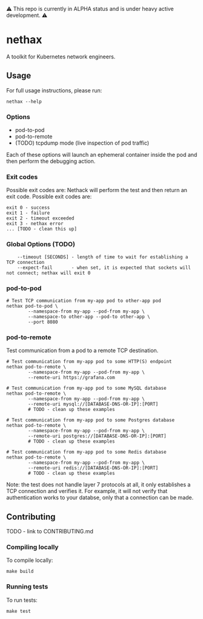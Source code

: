 ⚠️ This repo is currently in ALPHA status and is under heavy active development. ⚠️

# nethax
A toolkit for Kubernetes network engineers.

## Usage
For full usage instructions, please run:
```
nethax --help
```

### Options
- pod-to-pod
- pod-to-remote
- (TODO) tcpdump mode (live inspection of pod traffic)

Each of these options will launch an ephemeral container inside the pod and then perform the debugging action.

### Exit codes

Possible exit codes are:
Nethack will perform the test and then return an exit code. Possible exit codes are:
```
exit 0 - success
exit 1 - failure
exit 2 - timeout exceeded
exit 3 - nethax error
... [TODO - clean this up]
```

### Global Options (TODO)
```
    --timeout [SECONDS] - length of time to wait for establishing a TCP connection
    --expect-fail       - when set, it is expected that sockets will not connect; nethax will exit 0
```

### pod-to-pod
```
# Test TCP communication from my-app pod to other-app pod
nethax pod-to-pod \
        --namespace-from my-app --pod-from my-app \
        --namespace-to other-app --pod-to other-app \
        --port 8080
```

### pod-to-remote
Test communication from a pod to a remote TCP destination.
```
# Test communication from my-app pod to some HTTP(S) endpoint
nethax pod-to-remote \
        --namespace-from my-app --pod-from my-app \
        --remote-uri https://grafana.com

# Test communication from my-app pod to some MySQL database
nethax pod-to-remote \
        --namespace-from my-app --pod-from my-app \
        --remote-uri mysql://[DATABASE-DNS-OR-IP]:[PORT]
        # TODO - clean up these examples

# Test communication from my-app pod to some Postgres database
nethax pod-to-remote \
        --namespace-from my-app --pod-from my-app \
        --remote-uri postgres://[DATABASE-DNS-OR-IP]:[PORT]
        # TODO - clean up these examples

# Test communication from my-app pod to some Redis database
nethax pod-to-remote \
        --namespace-from my-app --pod-from my-app \
        --remote-uri redis://[DATABASE-DNS-OR-IP]:[PORT]
        # TODO - clean up these examples
```

Note: the test does not handle layer 7 protocols at all, it only establishes a TCP connection and verifies it. For example, it will not verify that authentication works to your databse, only that a connection can be made.

## Contributing
TODO - link to CONTRIBUTING.md

### Compiling locally
To compile locally:
```
make build
```

### Running tests
To run tests:
```
make test
```
